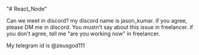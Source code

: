 "# React_Node" 

Can we meet in discord? my discord name is jason_kumar.
if you agree, please DM me in discord.   You mustn't say about this issue in freelancer.
if you don't agree, tell me "are you working now" in freelancer.

My telegram id is @zeusgod111
